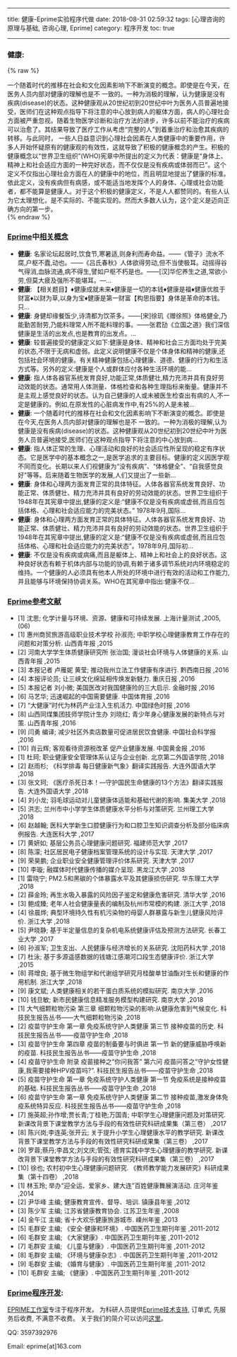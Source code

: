 
---
title: 健康-Eprime实验程序代做
date: 2018-08-31 02:59:32
tags: [心理咨询的原理与基础, 咨询心理, Eprime]
category: 程序开发
toc: true

---



<span></span>
<!-- more -->



### 健康:

{% raw %}
<div class="p1">一个随着时代的推移在社会和文化因素影响下不断演变的概念。即使是在今天，在医务人员内部对健康的理解也是不 一致的。一种为消极的理解，认为健康是没有疾病(disease)的状态。这种健康观从20世纪初到20世纪中叶为医务人员普遍地接受，医师们在这种观点指导下将注意的中心放到病人的躯体方面，病人的心理社会方面被严重忽视。随着生物医学诊断和治疗方法的进步，许多以前不能治疗的疾病可以治愈了。其结果导致了医疗工作从考虑“完整的人”到着重治疗和治愈其疾病的转移。与此同时， 一些人日益意识到心理社会因素在人类健康中的重要作用，许多人开始怀疑原有的健康观的有效性，这就导致了积极的健康概念的产生。积极的健康概念以“世界卫生组织”(WHO)宪章中所提出的定义为代表：健康是“身体上、精神上和社会适应方面的一种完好状态，而不仅仅是没有疾病或体弱而已”。这个定义不仅指出心理社会方面在人的健康中的地位，而且明显地提出了健康的标准。依此定义，没有疾病但有病感，或不能适当地发挥个人的身体、心理或社会功能者，都不能算是健康人。对于这个积极的健康定义，不是人人都赞同的。有些人认为它太理想化，是不实际的、不能实现的。然而大多数人认为，这个定义是迈向正确方向的第一步。</div>
{% endraw %}



### [Eprime](/tags/Eprime/)中[相关概念](/categories/程序开发)

- **健康**: 名家论坛起居时,饮食节,寒暑适,则身利而寿命益。——《管子》流水不腐,户枢不蠹,动也。——《吕氏春秋》人体欲得劳动,但不当使极耳。动摇得谷气得消,血脉流通,病不得生,譬如户枢不朽是也。——[汉]华佗养生之道,常欲小劳,但莫大疲及强所不能堪耳。—...
- **健康**: 【相关题目】♦健康成就未来♦健康是一切的本钱♦健康是福♦健康优胜于财富♦以财为草,以身为宝♦健康是第一财富【构思指要】身体是革命的本钱。只...
- **健康**: 身健却缘餐饭少,诗清都为饮茶多。——[宋]徐玑《赠徐照》体格健全,乃能勤苦耐劳,乃能料理常人所不能料理的事。——张君劢《立国之道》我们深信健康是生活的出发点,也是教育的出发点。...
- **健康**: 较普遍接受的健康定义如下:健康是身体、精神和社会三方面均处于完美的状态,不限于无病和虚弱。此定义说明健康不仅是个体身体和精神的健康,还包括社会环境的健康。有关精神健康包括心理健康、道德、健康的行为和生活方式等。另外的定义:健康是个人或群体应付各种生活环境的能...
- **健康**: 指人体各器官系统发育良好,功能正常,体质健壮,精力充沛并具有良好劳动效能的状态。通常用人体测量、体格检查和各种生理指标来衡量。健康并不是主观上感觉良好的状态。认为自己健康的人或未被医生检查出有病的人,不一定是健康的。例如,在原发性的心脏病发作中,有25%的人是未被...
- **健康**: 一个随着时代的推移在社会和文化因素影响下不断演变的概念。即使是在今天,在医务人员内部对健康的理解也是不 一致的。一种为消极的理解,认为健康是没有疾病(disease)的状态。这种健康观从20世纪初到20世纪中叶为医务人员普遍地接受,医师们在这种观点指导下将注意的中心放到病...
- **健康**: 指人体正常的生理、心理活动和良好的社会适应性所呈现的稳定有序状态。它是医学中的基本概念之一,是医学追求的主要目标。健康的定义因医学观不同而变化。长期以来人们视健康为“没有疾病”、“体格健全”、“自我感觉良好”等等。后来随着生物医学的发展,人们又提出了一些新...
- **健康**: 身体和心理两方面发育正常的具体特征。人体各器官系统发育良好、功能正常、体质健壮、精力充沛并具有良好的劳动效能的状态。世界卫生组织于1948年在其宪章中提出,健康的定义是:“健康不仅是没有疾病或虚弱,而且应包括体格、心理和社会适应能力的完美状态。” 1978年9月,国际...
- **健康**: 身体和心理两方面发育正常的具体特征。人体各器官系统发育良好、功能正常、体质健壮、精力充沛并具有良好的劳动效能的状态。世界卫生组织于1948年在其宪章中提出,健康的定义是:“健康不仅是没有疾病或虚弱,而且应包括体格、心理和社会适应能力的完美状态”。1978年9月,国际初...
- **健康**: 不仅是没有疾病或病痛,而且是躯体上、精神上和社会上的良好状态。这种良好状态有赖于机体内部与功能的协调,有赖于诸多调节系统对内环境稳定的维持。一个健康的人必须具有他本人所处的环境中进行有效的活动和工作能力,并且能够与环境保持协调关系。WHO在其宪章中指出:健康不仅...


### [Eprime](/tags/Eprime/)[参考文献](/categories/程序开发/)

- [1]  沈思; 化学计量与环境、资源、健康和可持续发展. 上海计量测试 ,2005,(06)
- [1]  惠州商贸旅游高级职业技术学校  孙淑亮; 中职学校心理健康教育工作存在的问题和对策分析. 山西青年报 ,2015
- [2]  河南大学学生体质健康研究所  张治国; 漫谈社会环境与人体健康的关系. 山西青年报 ,2015
- [3]  本报记者  卢雁妮  黄莹; 推动我州立法工作健康有序进行. 黔西南日报 ,2016
- [4]  本报评论员; 让三峡文化绵延相传焕发新魅力. 重庆日报 ,2016
- [5]  本报记者  刘小微; 美国医改对我国健康险的三大启示. 金融时报 ,2016
- [6]  马艺华; 迅速崛起的中国需要健康. 中国体育报 ,2016
- [7]   “大健康”时代为林药产业注入生机活力. 中国绿色时报 ,2016
- [8]  山西同煤集团技师学院计生办  刘晓红; 青少年身心健康发展的新特点与对策. 山西青年报 ,2016
- [9]  闫勇  编译; 减少社区外卖店数量可促进居民饮食健康. 中国社会科学报 ,2016
- [10]  肖云辉; 客观看待资源税改革  促产业健康发展. 中国黄金报 ,2016
- [1]  杜珂; 职业健康安全管理体系认证与企业创新. 北京第二外国语学院 ,2018
- [2]  赵雨杉; 《科学排毒 每日健康新气象》翻译实践报告. 大连外国语大学 ,2018
- [3]  张文珂; 《医疗杀死日本！—守护国民生命健康的13个方法》翻译实践报告. 大连外国语大学 ,2018
- [4]  刘小龙; 羽毛球运动对儿童健康体适能和基础代谢的影响. 集美大学 ,2018
- [5]  洪志; 兰州市中小学学生体质健康水平分析与对策研究. 兰州理工大学 ,2018
- [6]  赵越翰; 医科大学新生口腔健康行为和口腔卫生知识调查分析及部分临床病例报告. 大连医科大学 ,2017
- [7]  黄妍如; 基层公务员心理健康问题研究. 福建师范大学 ,2017
- [8]  陈濛; 社区居民电子健康档案管理系统的设计与实现. 天津大学 ,2017
- [9]  荣昊鹏; 企业职业安全健康管理评价体系研究. 天津大学 ,2017
- [10]  李璇; 融媒体时代健康传播的媒介呈现. 黑龙江大学 ,2018
- [1]  雷晓宁; PM2.5和黑碳的个体暴露水平及其健康损伤研究. 华东理工大学 ,2018
- [2]  薛金玲; 再生水吸入暴露的风险因子鉴定和健康危害研究. 清华大学 ,2016
- [3]  鲍成臻; 老年人社会健康量表的编制及杭州市常模的构建. 浙江大学 ,2018
- [4]  徐晨烨; 典型环境持久性有机污染物的母婴人群暴露与新生儿健康风险评价. 浙江大学 ,2018
- [5]  尹晓静; 基于半定量信息的复杂机电系统健康评估及预测方法研究. 长春工业大学 ,2017
- [6]  孙淑军; 卫生支出、人民健康与经济增长的关系研究. 沈阳药科大学 ,2018
- [7]  杜泳; 基于多源遥感数据的钱塘江感潮河口段生态健康评价. 浙江大学 ,2015
- [8]  蒋增良; 基于微生物组学和代谢组学研究月桂酸单甘油酯对生长和健康的作用机制. 浙江大学 ,2018
- [9]  康文斌; 人类健康相关的若干蛋白质系统的模拟研究. 南京大学 ,2016
- [10]  钱旦敏; 新市民健康信息精准服务模型构建研究. 南京大学 ,2018
- [1]   大气细颗粒物污染  第三章  细颗粒物污染的影响:从健康危害到气候变化. 科技民生报告丛书——大气细颗粒物污染 ,2018
- [2]   疫苗守护生命  第一章  免疫系统守护人类健康  第三节  接种疫苗的历史. 科技民生报告丛书——疫苗守护生命 ,2018
- [3]   疫苗守护生命  第四章  疫苗的制备要与时俱进  第一节  新的健康威胁呼唤新的疫苗. 科技民生报告丛书——疫苗守护生命 ,2018
- [4]   疫苗守护生命  附录  疫苗接种之“你问我答”  第六问  疫苗问答之“守护女性健康,我需要接种HPV疫苗吗?”. 科技民生报告丛书——疫苗守护生命 ,2018
- [5]   疫苗守护生命  第一章  免疫系统守护人类健康  第一节  免疫系统是接种疫苗的基础. 科技民生报告丛书——疫苗守护生命 ,2018
- [6]   疫苗守护生命  第一章  免疫系统守护人类健康  第二节  接种疫苗,激发身体免疫系统特异反应. 科技民生报告丛书——疫苗守护生命 ,2018
- [7]  施英超;孙作增;贾长青;丁桂艳;万国青; 中职学生心理健康问题及对策研究. 新课改背景下课堂教学方法与手段的有效性研究科研成果集（第三卷） ,2017
- [8]  陈兴岗;李连英;张开云; 关于提升小学生心理健康水平的教学研究. 新课改背景下课堂教学方法与手段的有效性研究科研成果集（第三卷） ,2017
- [9]  罗蓉;蔡丹;李昌文;刘文庆;管弦; 德育实践中学生心理健康的教学研究. 新课改背景下课堂教学方法与手段的有效性研究科研成果集（第三卷） ,2017
- [10]  徐也; 农村初中生心理健康问题研究. 《教师教学能力发展研究》科研成果集（第十四卷） ,2018
- [1]  林玉玲; 举办“迎全运、爱家乡、建大连”百姓健康舞展演活动. 庄河年鉴 ,2014
- [2]  尹华峰 主编; 健康教育宣传、督导、培训. 镇康县年鉴 ,2012
- [3]  陈少军 主编; 江苏省健康教育协会. 江苏卫生年鉴 ,2008
- [4]  金午江 主编; 省十大欢乐健康旅游城市. 嵊州年鉴 ,2013
- [5]  毛群安 主编; 《安全·健康和环境》. 中国医药卫生期刊年鉴 ,2011-2012
- [6]  毛群安 主编; 《大家健康》. 中国医药卫生期刊年鉴 ,2011-2012
- [7]  毛群安 主编; 《儿童与健康》. 中国医药卫生期刊年鉴 ,2011-2012
- [8]  毛群安 主编; 《环境与健康杂志》. 中国医药卫生期刊年鉴 ,2011-2012
- [9]  毛群安 主编; 《婚育与健康》. 中国医药卫生期刊年鉴 ,2011-2012
- [10]  毛群安 主编; 《健康》. 中国医药卫生期刊年鉴 ,2011-2012


### [Eprime](/tags/Eprime/)[程序开发](/categories/程序开发/):
[EPRIME工作室](http://eprime.cn/)专注于程序开发。
为科研人员提供[Eprime技术支持](http://eprime.cn/2018/08/17/关于EPRIME工作室/), 订单式, 先服务后收费, 不满意不收费。
关于我们的简介可以访问[这里](http://eprime.cn/2018/08/17/关于EPRIME工作室/)。

QQ: 3597392976

Email: eprime[at]163.com


